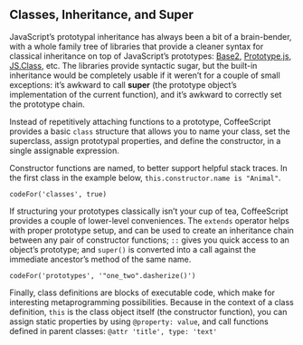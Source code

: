 ## Classes, Inheritance, and Super

JavaScript’s prototypal inheritance has always been a bit of a brain-bender, with a whole family tree of libraries that provide a cleaner syntax for classical inheritance on top of JavaScript’s prototypes: [Base2](https://code.google.com/p/base2/), [Prototype.js](http://prototypejs.org/), [JS.Class](http://jsclass.jcoglan.com/), etc. The libraries provide syntactic sugar, but the built-in inheritance would be completely usable if it weren’t for a couple of small exceptions: it’s awkward to call **super** (the prototype object’s implementation of the current function), and it’s awkward to correctly set the prototype chain.

Instead of repetitively attaching functions to a prototype, CoffeeScript provides a basic `class` structure that allows you to name your class, set the superclass, assign prototypal properties, and define the constructor, in a single assignable expression.

Constructor functions are named, to better support helpful stack traces. In the first class in the example below, `this.constructor.name is "Animal"`.

```
codeFor('classes', true)
```

If structuring your prototypes classically isn’t your cup of tea, CoffeeScript provides a couple of lower-level conveniences. The `extends` operator helps with proper prototype setup, and can be used to create an inheritance chain between any pair of constructor functions; `::` gives you quick access to an object’s prototype; and `super()` is converted into a call against the immediate ancestor’s method of the same name.

```
codeFor('prototypes', '"one_two".dasherize()')
```

Finally, class definitions are blocks of executable code, which make for interesting metaprogramming possibilities. Because in the context of a class definition, `this` is the class object itself (the constructor function), you can assign static properties by using
`@property: value`, and call functions defined in parent classes: `@attr 'title', type: 'text'`
